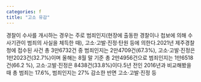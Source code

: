 ```yaml
---
categories: f
title: "고소 유감"
---
```

경찰이 수사를 개시하는 경우는 주로 범죄인지(현장에 출동한 경찰이나 첩보에 의해 수사기관이 범죄의 사실을 체득한 때), 고소·고발·진정·탄원 등에 의한다.2021년 제주경찰청에 접수된 사건 총 3만6732건 중 범죄인지는 2만4709건(67.3%), 고소·고발·진정은 1만2023건(32.7%)이며 올해는 8월 말 기준 총 2만4956건으로 범죄인지는 1만6518건(66.2 %), 고소·고발·진정은 8438건(33.8%)이다.5년 전인 2016년과 비교해봤을 때 총 범죄는 17.6%, 범죄인지는 27% 감소한 반면 고소·고발·진정 등